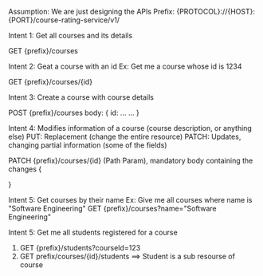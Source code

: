 Assumption: We are just designing the APIs
Prefix: {PROTOCOL}://{HOST}:{PORT}/course-rating-service/v1/

Intent 1: Get all courses and its details

GET {prefix}/courses

Intent 2: Geat a course with an id
Ex: Get me a course whose id is 1234

GET {prefix}/courses/{id}


Intent 3: Create a course with course details

POST {prefix}/courses
body: {
    id: 
    ...
    ...
}

Intent 4: Modifies information of a course (course description, or anything else) 
PUT: Replacement (change the entire resource)
PATCH: Updates, changing partial information (some of the fields)

PATCH {prefix}/courses/{id} (Path Param), mandatory
body containing the changes
{

}


Intent 5: Get courses by their name
Ex: Give me all courses where name is "Software Engineering"
GET {prefix}/courses?name="Software Engineering"

Intent 5: Get me all students registered for a course

1. GET {prefix}/students?courseId=123
2. GET prefix/courses/{id}/students ==> Student is a sub resourse of course 










